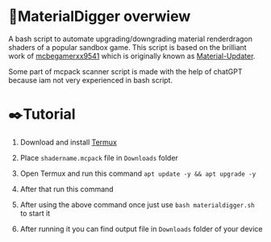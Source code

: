 # 💫MaterialDigger overwiew 
A bash script to automate upgrading/downgrading material renderdragon shaders of a popular sandbox game. This script is based on the brilliant work of [mcbegamerxx9541]() which is originally known as [Material-Updater](https://github.com/mcbegamerxx954/material-updater/tree/v0.1.1).

Some part of mcpack scanner script is made with the help of chatGPT because iam not very experienced in bash script.

# ✒️Tutorial
1. Download and install [Termux](https://github.com/termux/termux-app/releases)

2. Place `shadername.mcpack` file in `Downloads` folder 

2. Open Termux and run this command `apt update -y && apt upgrade -y`

3. After that run this command

4. After using the above command once just use `bash materialdigger.sh` to start it

5. After running it you can find output file in `Downloads` folder of your device


